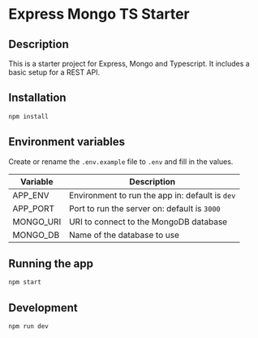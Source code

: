 # Express Mongo TS Starter

## Description

This is a starter project for Express, Mongo and Typescript. It includes a basic setup for a REST API.

## Installation

```bash
npm install
```

## Environment variables

Create or rename the `.env.example` file to `.env` and fill in the values.

| Variable | Description |
| --- | --- |
| APP_ENV | Environment to run the app in: default is `dev` |
| APP_PORT | Port to run the server on: default is `3000` |
| MONGO_URI | URI to connect to the MongoDB database |
| MONGO_DB | Name of the database to use |

## Running the app

```bash
npm start
```

## Development

```bash
npm run dev
```
